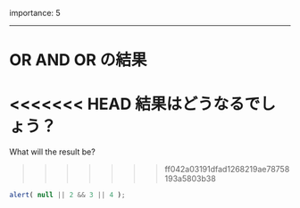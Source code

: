 importance: 5

---

# OR AND OR の結果

<<<<<<< HEAD
結果はどうなるでしょう？
=======
What will the result be?
>>>>>>> ff042a03191dfad1268219ae78758193a5803b38

```js
alert( null || 2 && 3 || 4 );
```
